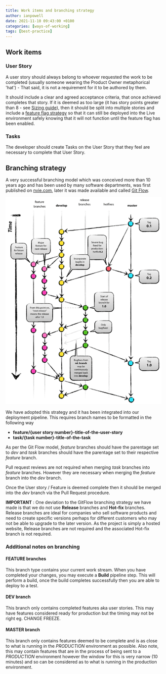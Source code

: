 ```yaml
---
title: Work items and branching strategy
author: ianpowell
date: 2021-11-10 09:43:00 +0100
categories: [ways-of-working]
tags: [best-practice]
---
```


## Work items

### User Story

A user story should always belong to whoever requested the work to be completed (usually someone wearing the Product Owner metaphorical 'hat') - That said, it is not a requirement for it to be authored by them.

It should include a clear and agreed acceptance criteria, that once achieved completes that story.  If it is deemed as too large (it has story points greater than 8 - see [Sizing guide](2021-02-22-sizing-guide/)), then it should be split into multiple stories and include a [feature flag strategy](/2021-02-21-feature-flags/) so that it can still be deployed into the Live environment safely knowing that it will not function until the feature flag has been enabled.

### Tasks

The developer should create Tasks on the User Story that they feel are necessary to complete that User Story.

## Branching strategy

A very successful branching model which was conceived more than 10 years ago and has been used by many software departments, was first published on [nvie.com](https://nvie.com/posts/a-successful-git-branching-model/), later it was made available and called [Git Flow](https://www.atlassian.com/git/tutorials/comparing-workflows/gitflow-workflow).

![Git branching model](../assets/img/git-model@2x.png)

We have adopted this strategy and it has been integrated into our deployment pipeline.  This requires branch names to be formatted in the following way

- **feature/{user story number}-title-of-the-user-story**
- **task/{task number}-title-of-the-task**

As per the Git Flow model, *feature* branches should have the parentage set to *dev* and *task* branches should have the parentage set to their respective *feature* branch.

Pull request reviews are not required when merging *task* branches into *feature* branches.  However they are necessary when merging the *feature* branch into the *dev* branch.

Once the User story / Feature is deemed complete then it should be merged into the *dev* branch via the Pull Request procedure.

**IMPORTANT** : One deviation to the GitFlow branching strategy we have made is that we do not use **Release** branches and **Hot-fix** branches. Release branches are ideal for companies who sell software products and need to create specific versions perhaps for different customers who may not be able to upgrade to the later version.  As the project is simply a hosted website, Release branches are not required and the associated Hot-fix branch is not required.

### Additional notes on branching

#### FEATURE branches

This branch type contains your current work stream.  When you have completed your changes, you may execute a **Build** pipeline step.  This will perform a build, once the build completes successfully then you are able to deploy to a test.

#### DEV branch

This branch only contains completed features aka user stories.  This may have features considered ready for production but the timing may not be right eg. CHANGE FREEZE.

#### MASTER branch

This branch only contains features deemed to be complete and is as close to what is running in the *PRODUCTION* environment as possible.  Also note, this may contain features that are in the process of being sent to a *PRODUCTION* environment however the window for this is very narrow (10 minutes) and so can be considered as to what is running in the production environment.
